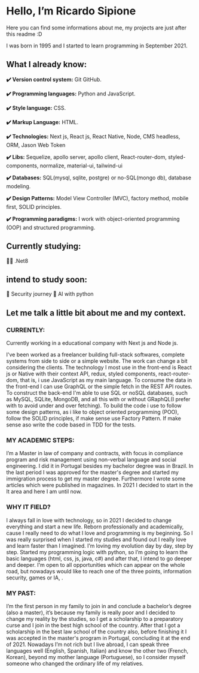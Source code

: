 
# Hello, I’m Ricardo Sipione
Here you can find some informations about me, my projects are just after this readme :D 

I was born in 1995 and I started to learn programming in September 2021.

## What I already know:
**:heavy_check_mark: Version control system:** Git GitHub.

**:heavy_check_mark: Programming languages:** Python and JavaScript.

**:heavy_check_mark: Style language:** CSS.

**:heavy_check_mark: Markup Language:** HTML.

**:heavy_check_mark: Technologies:** Next js, React js, React Native, Node, CMS headless, ORM, Jason Web Token

**:heavy_check_mark: Libs:** Sequelize, apollo server, apollo client, React-router-dom, styled-components, normalize, material-ui, tailwind-ui

**:heavy_check_mark: Databases:** SQL(mysql, sqlite, postgre) or no-SQL(mongo db), database modeling.

**:heavy_check_mark: Design Patterns:** Model View Controller (MVC), factory method, mobile first, SOLID principles.

**:heavy_check_mark: Programming paradigms:** I work with object-oriented programming (OOP) and structured programming.


## Currently studying: 
:man_technologist: .Net8

## intend to study soon: 
:rocket: Security journey
:rocket: AI with python

## Let me talk a little bit about me and my context.

### CURRENTLY:

Currently working in a educational company with Next js and Node js.

I've been worked as a freelancer building full-stack softwares, complete systems from side to side or a simple website. The work can change a bit considering the clients. The technology I most use in the front-end is React js or Native with their context API, redux, styled components, react-router-dom, that is, i use JavaScript as my main language. To consume the data in the front-end I can use GraphQL or the simple fetch in the REST API routes. To construct the back-end I'm able to use SQL or noSQL databases, such as MySQL, SQLite, MongoDB, and all this with or without  GRaphQL(I prefer with to avoid under and over fetching). To build the code i use to follow some design patterns, as i like to object oriented programming (POO), follow the SOLID principles, if make sense use Factory Pattern. If make sense aso write the code based in TDD for the tests.

### MY ACADEMIC STEPS:

I’m a Master in law of company and contracts, with focus in compliance program and risk management using non-verbal language and social engineering. I did it in Portugal besides my bachelor degree was in Brazil. In the last period I was approved for the master's degree and started my immigration process to get my master degree. Furthermore I wrote some articles which were published in magazines. In 2021 I decided to start in the It area and here I am until now. 

### WHY IT FIELD?

I always fall in love with technology, so in 2021 I decided to change everything and start a new life. Reborn professionally and academically, cause I really need to do what I love and programming is my beginning. So I was really surprised when I started my studies and found out I really love and learn faster than I imagined. I’m loving my evolution day by day, step by step. Started my programming logic with python, so I’m going to learn the basic languages (html, css, js, java, c#) and after that, I intend to go deeper and deeper. I'm open to all opportunities which can appear on the whole road, but nowadays  would like to reach one of the three points, information security, games or IA,  .  

### MY PAST:

I’m the first person in my family to join in and conclude a bachelor’s degree (also a master), it’s because my family is really poor and I decided to change my reality by the studies, so I get a scholarship to a preparatory curse and I join in the best high school of the country. After that I got a scholarship in the best law school of the country also, before finishing it I was accepted in the master's program in Portugal, concluding it at the end of 2021. Nowadays I’m not rich but I live abroad, I can speak three languages well (English, Spanish, Italian) and know the other two (French, Korean), beyond my mother language (Portuguese), so I consider myself someone who changed the ordinary life of my relatives.
